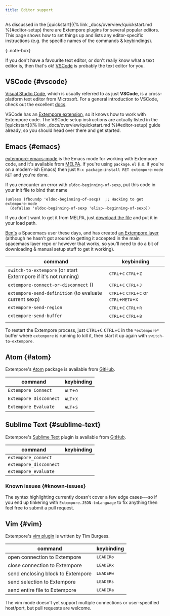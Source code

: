 ```yaml
---
title: Editor support
---
```


As discussed in the [quickstart]({% link _docs/overview/quickstart.md
%}#editor-setup) there are Extempore plugins for several popular editors. This
page shows how to set things up and lists any editor-specific instructions (e.g.
the specific names of the commands & keybindings).

{:.note-box}

If you don't have a favourite text editor, or don't really know what a text
editor is, then that's ok! [VSCode](#vscode) is probably the text editor for
you.

## VSCode {#vscode}

[Visual Studio Code](https://code.visualstudio.com/), which is usually referred
to as just **VSCode**, is a cross-platform text editor from Microsoft. For a
general introduction to VSCode, check out the excellent
[docs](https://code.visualstudio.com/docs).

VSCode has an [Extempore
extension](https://github.com/extemporelang/vscode-extempore), so it knows how
to work with Extempore code. The VSCode setup instructions are actually listed
in the [quickstart]({% link _docs/overview/quickstart.md %}#editor-setup) guide
already, so you should head over there and get started.

## Emacs {#emacs}

[extempore-emacs-mode](https://github.com/extemporelang/extempore-emacs-mode) is
the Emacs mode for working with Extempore code, and it's available from
[MELPA](http://melpa.org/). If you're using `package.el` (i.e. if you're on a
modern-ish Emacs) then just `M-x package-install RET extempore-mode RET` and
you're done.

If you encounter an error with `eldoc-beginning-of-sexp`, put this code in
your init file to bind that name
```
(unless (fboundp 'eldoc-beginning-of-sexp)  ;; Hacking to get extempore-mode
  (defalias 'eldoc-beginning-of-sexp 'elisp--beginning-of-sexp))
```

If you don't want to get it from MELPA, just [download the
file](https://github.com/extemporelang/extempore-emacs-mode/blob/master/extempore-mode.el)
and put it in your load path.

[Ben's](https://benswift.me) a Spacemacs user these days, and has created [an
Extempore
layer](https://github.com/benswift/.dotfiles/blob/master/spacemacs-layers/extempore/packages.el)
(although he hasn't got around to getting it accepted in the main spacemacs
layer repo or however that works, so you'll need to do a bit of downloading &
manual setup stuff to get it working).

| command                                                         | keybinding                                                                                                                                                   |
|-----------------------------------------------------------------|--------------------------------------------------------------------------------------------------------------------------------------------------------------|
| `switch-to-extempore` (or start Extermpore if it's not running) | <kbd class="nopretty">CTRL</kbd>+<kbd>C</kbd> <kbd class="nopretty">CTRL</kbd>+<kbd>Z</kbd>                                                                  |
| `extempore-connect-or-disconnect` ()                            | <kbd class="nopretty">CTRL</kbd>+<kbd>C</kbd> <kbd class="nopretty">CTRL</kbd>+<kbd>J</kbd>                                                                  |
| `extempore-send-definition` (to evaluate current sexp)          | <kbd class="nopretty">CTRL</kbd>+<kbd>C</kbd> <kbd class="nopretty">CTRL</kbd>+<kbd>C</kbd> or <kbd class="nopretty">CTRL</kbd>+<kbd>META</kbd>+<kbd>X</kbd> |
| `extempore-send-region`                                         | <kbd class="nopretty">CTRL</kbd>+<kbd>C</kbd> <kbd class="nopretty">CTRL</kbd>+<kbd>R</kbd>                                                                  |
| `extempore-send-buffer`                                         | <kbd class="nopretty">CTRL</kbd>+<kbd>C</kbd> <kbd class="nopretty">CTRL</kbd>+<kbd>B</kbd>                                                                  |
|                                                                 |                                                                                                                                                              |

To restart the Extempore process, just <kbd
class="nopretty">CTRL</kbd>+<kbd>C</kbd> <kbd
class="nopretty">CTRL</kbd>+<kbd>C</kbd> in the `*extempore*` buffer where
`extempore` is running to kill it, then start it up again with
`switch-to-extempore`.

## Atom {#atom}

Extempore's [Atom](https://atom.io) package is available from
[GitHub](https://github.com/extempore-lang/extempore-atom).

| command                | keybinding                  |
|------------------------|-----------------------------|
| `Extempore Connect`    | <kbd>ALT</kbd>+<kbd>O</kbd> |
| `Extempore Disconnect` | <kbd>ALT</kbd>+<kbd>X</kbd> |
| `Extempore Evaluate`   | <kbd>ALT</kbd>+<kbd>S</kbd> |

## Sublime Text {#sublime-text}

Extempore's [Sublime Text](https://www.sublimetext.com) plugin is available from
[GitHub](https://github.com/benswift/extempore-sublime).

| command                | keybinding |
|------------------------|------------|
| `extempore_connect`    |            |
| `extempore_disconnect` |            |
| `extempore_evaluate`   |            |

### Known issues {#known-issues}

The syntax highlighting currently doesn't cover a few edge cases---so if you end
up tinkering with `Extempore.JSON-tmLanguage` to fix anything then feel free to
submit a pull request.

## Vim {#vim}

Extempore's [vim plugin](https://github.com/timburgess/extempore.vim) is written
by Tim Burgess.

| command                           | keybinding    |
|-----------------------------------|---------------|
| open connection to Extempore      | <kbd>LEADER</kbd><kbd>o</kbd> |
| close connection to Extempore     | <kbd>LEADER</kbd><kbd>x</kbd> |
| send enclosing block to Extempore | <kbd>LEADER</kbd><kbd>w</kbd> |
| send selection to Extempore       | <kbd>LEADER</kbd><kbd>s</kbd> |
| send entire file to Extempore     | <kbd>LEADER</kbd><kbd>a</kbd> |

The vim mode doesn't yet support multiple connections or user-specified
host/port, but pull requests are welcome.
